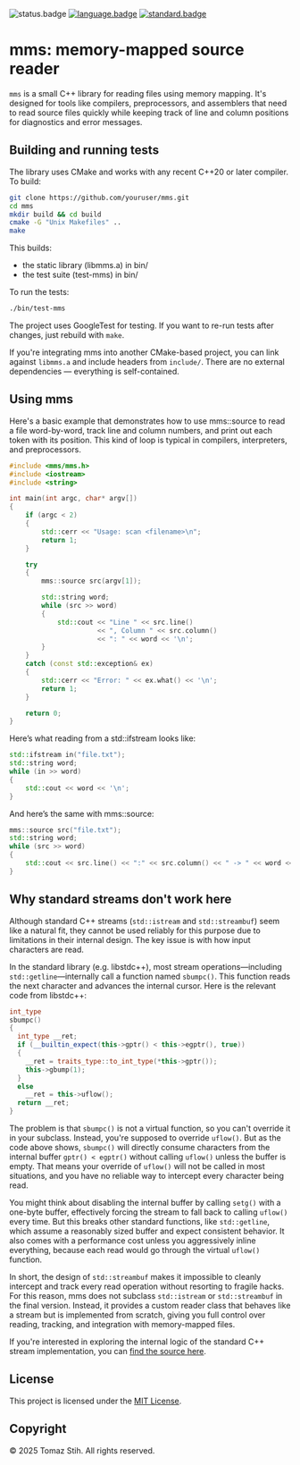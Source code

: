![status.badge] [![language.badge]][language.url] [![standard.badge]][standard.url]

# mms: memory-mapped source reader

`mms` is a small C++ library for reading files using memory mapping. It's designed for tools like compilers, preprocessors, and assemblers that need to read source files quickly while keeping track of line and column positions for diagnostics and error messages.

## Building and running tests

The library uses CMake and works with any recent C++20 or later compiler. To build:

```bash
git clone https://github.com/youruser/mms.git
cd mms
mkdir build && cd build
cmake -G "Unix Makefiles" ..
make
```

This builds:

- the static library (libmms.a) in bin/
- the test suite (test-mms) in bin/

To run the tests:

```bash
./bin/test-mms
```

The project uses GoogleTest for testing. If you want to re-run tests after changes, just rebuild with `make`.

If you're integrating mms into another CMake-based project, you can link against `libmms.a` and include headers from `include/`. There are no external dependencies — everything is self-contained.

## Using mms

Here's a basic example that demonstrates how to use mms::source to read a file word-by-word, track line and column numbers, and print out each token with its position. This kind of loop is typical in compilers, interpreters, and preprocessors.

```cpp
#include <mms/mms.h>
#include <iostream>
#include <string>

int main(int argc, char* argv[])
{
    if (argc < 2)
    {
        std::cerr << "Usage: scan <filename>\n";
        return 1;
    }

    try
    {
        mms::source src(argv[1]);

        std::string word;
        while (src >> word)
        {
            std::cout << "Line " << src.line()
                      << ", Column " << src.column()
                      << ": " << word << '\n';
        }
    }
    catch (const std::exception& ex)
    {
        std::cerr << "Error: " << ex.what() << '\n';
        return 1;
    }

    return 0;
}
```

Here’s what reading from a std::ifstream looks like:

```cpp
std::ifstream in("file.txt");
std::string word;
while (in >> word)
{
    std::cout << word << '\n';
}
```

And here’s the same with mms::source:

```cpp
mms::source src("file.txt");
std::string word;
while (src >> word)
{
    std::cout << src.line() << ":" << src.column() << " -> " << word << '\n';
}
```

## Why standard streams don't work here

Although standard C++ streams (`std::istream` and `std::streambuf`) seem like a natural fit, they cannot be used reliably for this purpose due to limitations in their internal design. The key issue is with how input characters are read.

In the standard library (e.g. libstdc++), most stream operations—including `std::getline`—internally call a function named `sbumpc()`. This function reads the next character and advances the internal cursor. Here is the relevant code from libstdc++:

```cpp
int_type
sbumpc()
{
  int_type __ret;
  if (__builtin_expect(this->gptr() < this->egptr(), true))
  {
    __ret = traits_type::to_int_type(*this->gptr());
    this->gbump(1);
  }
  else
    __ret = this->uflow();
  return __ret;
}
```

The problem is that `sbumpc()` is not a virtual function, so you can't override it in your subclass. Instead, you're supposed to override `uflow()`. But as the code above shows, `sbumpc()` will directly consume characters from the internal buffer `gptr() < egptr()` without calling `uflow()` unless the buffer is empty. That means your override of `uflow()` will not be called in most situations, and you have no reliable way to intercept every character being read.

You might think about disabling the internal buffer by calling `setg()` with a one-byte buffer, effectively forcing the stream to fall back to calling `uflow()` every time. But this breaks other standard functions, like `std::getline`, which assume a reasonably sized buffer and expect consistent behavior. It also comes with a performance cost unless you aggressively inline everything, because each read would go through the virtual `uflow()` function.

In short, the design of `std::streambuf` makes it impossible to cleanly intercept and track every read operation without resorting to fragile hacks. For this reason, mms does not subclass `std::istream` or `std::streambuf` in the final version. Instead, it provides a custom reader class that behaves like a stream but is implemented from scratch, giving you full control over reading, tracking, and integration with memory-mapped files.

If you're interested in exploring the internal logic of the standard C++ stream implementation, you can [find the source here](https://github.com/gcc-mirror/gcc/blob/master/libstdc%2B%2B-v3/include/std/streambuf).

## License

This project is licensed under the [MIT License](LICENSE).

## Copyright

© 2025 Tomaz Stih. All rights reserved.

[language.url]: https://isocpp.org/
[language.badge]: https://img.shields.io/badge/language-C++-blue.svg
[standard.url]: https://en.wikipedia.org/wiki/C%2B%2B#Standardization
[standard.badge]: https://img.shields.io/badge/C%2B%2B-20-blue.svg
[status.badge]: https://img.shields.io/badge/status-beta-orange.svg
